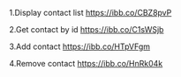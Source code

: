 1.Display contact list
https://ibb.co/CBZ8pvP

2.Get contact by id
https://ibb.co/C1sWSjb

3.Add contact
https://ibb.co/HTpVFgm

4.Remove contact
https://ibb.co/HnRk04k
